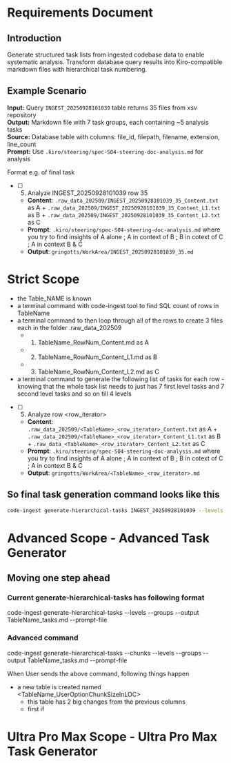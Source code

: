 # Requirements Document

## Introduction

Generate structured task lists from ingested codebase data to enable systematic analysis. Transform database query results into Kiro-compatible markdown files with hierarchical task numbering.

## Example Scenario

**Input:** Query `INGEST_20250928101039` table returns 35 files from xsv repository  
**Output:** Markdown file with 7 task groups, each containing ~5 analysis tasks  
**Source:** Database table with columns: file_id, filepath, filename, extension, line_count  
**Prompt:** Use `.kiro/steering/spec-S04-steering-doc-analysis.md` for analysis

Format e.g. of final task

- [ ] 5. Analyze INGEST_20250928101039 row 35 
  - **Content**: `.raw_data_202509/INGEST_20250928101039_35_Content.txt` as A + `.raw_data_202509/INGEST_20250928101039_35_Content_L1.txt` as B + `.raw_data_202509/INGEST_20250928101039_35_Content_L2.txt` as C
  - **Prompt**: `.kiro/steering/spec-S04-steering-doc-analysis.md` where you try to find insights of A alone ; A in context of B ; B in cotext of C ; A in context B & C
  - **Output**: `gringotts/WorkArea/INGEST_20250928101039_35.md`


# Strict Scope

- the Table_NAME is known
- a terminal command with code-ingest tool to find SQL count of rows in TableName
- a terminal command to then loop through all of the rows to create 3 files each in the folder .raw_data_202509
  - 1. TableName_RowNum_Content.md as A
  - 2. TableName_RowNum_Content_L1.md as B
  - 3. TableName_RowNum_Content_L2.md as C
- a terminal command to generate the following list of tasks for each row -  knowing that the whole task list needs to just has 7 first level tasks and 7 second level tasks and so on till 4 levels

- [ ] 5. Analyze <TableName> row <row_iterator> 
  - **Content**: `.raw_data_202509/<TableName>_<row_iterator>_Content.txt` as A + `.raw_data_202509/<TableName>_<row_iterator>_Content_L1.txt` as B + `.raw_data_<TableName>_<row_iterator>_Content_L2.txt` as C
  - **Prompt**: `.kiro/steering/spec-S04-steering-doc-analysis.md` where you try to find insights of A alone ; A in context of B ; B in cotext of C ; A in context B & C
  - **Output**: `gringotts/WorkArea/<TableName>_<row_iterator>.md`


## So final task generation command looks like this
``` bash
code-ingest generate-hierarchical-tasks INGEST_20250928101039 --levels 4 --groups 7 --output INGEST_20250928101039_tasks.md
```


# Advanced Scope - Advanced Task Generator

## Moving one step ahead

### Current generate-hierarchical-tasks has following format

code-ingest generate-hierarchical-tasks <TableName> --levels <UserOptionLevels> --groups <UserOptionGroupCount> --output TableName_tasks.md --prompt-file <UserOptionPromptFilePathFileName>

### Advanced command

code-ingest generate-hierarchical-tasks <TableName> --chunks <UserOptionChunkSizeInLOC> --levels <UserOptionLevels> --groups <UserOptionGroupCount> --output TableName_tasks.md --prompt-file <UserOptionPromptFilePathFileName>

When User sends the above command, following things happen
- a new table is created named <TableName_UserOptionChunkSizeInLOC>
  - this table has 2 big changes from the previous columns
  - first if 




# Ultra Pro Max Scope - Ultra Pro Max Task Generator



